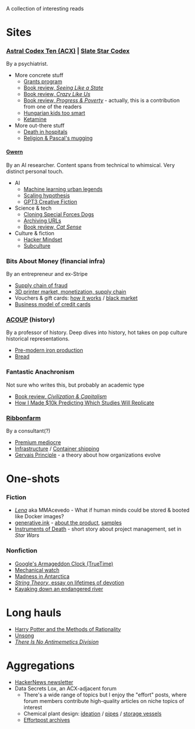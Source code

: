 A collection of interesting reads


# Sites

### [Astral Codex Ten (ACX)](https://astralcodexten.substack.com/about) | [Slate Star Codex](https://slatestarcodex.com)
By a psychiatrist.
- More concrete stuff
  - [Grants program](https://astralcodexten.substack.com/p/acx-grants-results)
  - [Book review, _Seeing Like a State_](https://slatestarcodex.com/2017/03/16/book-review-seeing-like-a-state/)
  - [Book review, _Crazy Like Us_](https://astralcodexten.substack.com/p/book-review-crazy-like-us)
  - [Book review, _Progress & Poverty_](https://astralcodexten.substack.com/p/your-book-review-progress-and-poverty) - actually, this is a contribution from one of the readers
  - [Hungarian kids too smart](https://slatestarcodex.com/2017/05/26/the-atomic-bomb-considered-as-hungarian-high-school-science-fair-project/)
  - [Ketamine](https://slatestarcodex.com/2019/03/11/ketamine-now-by-prescription/)
- More out-there stuff
  - [Death in hospitals](https://slatestarcodex.com/2013/07/17/who-by-very-slow-decay/)
  - [Religion & Pascal's mugging](https://slatestarcodex.com/2018/04/01/the-hour-i-first-believed/)


#### [Gwern](https://gwern.net/)
By an AI researcher. Content spans from technical to whimsical. Very distinct personal touch.
- AI
  - [Machine learning urban legends](https://gwern.net/tank)
  - [Scaling hypothesis](https://gwern.net/scaling-hypothesis)
  - [GPT3 Creative Fiction](https://gwern.net/gpt-3)
- Science & tech
  - [Cloning Special Forces Dogs](https://gwern.net/clone)
  - [Archiving URLs](https://gwern.net/archiving)
  - [Book review, _Cat Sense_](https://gwern.net/review/cat)
- Culture & fiction
  - [Hacker Mindset](https://gwern.net/unseeing)
  - [Subculture](https://gwern.net/subculture)

### Bits About Money (financial infra)
By an entrepreneur and ex-Stripe
- [Supply chain of fraud](https://www.bitsaboutmoney.com/archive/the-fraud-supply-chain/)
- [3D printer market, monetization, supply chain](https://www.bitsaboutmoney.com/archive/payments-and-plastic-in-the-fantasy-supply-chain/)
- Vouchers & gift cards: [how it works](https://www.bitsaboutmoney.com/archive/more-than-you-want-to-know-about-gift-cards/) / [black market](https://www.bitsaboutmoney.com/archive/gift-card-marketplaces/)
- [Business model of credit cards](https://www.bitsaboutmoney.com/archive/how-credit-cards-make-money/)


### [ACOUP](https://acoup.blog/resources-for-world-builders/) (history)
By a professor of history. Deep dives into history, hot takes on pop culture historical representations.
- [Pre-modern iron production](https://acoup.blog/2020/09/18/collections-iron-how-did-they-make-it-part-i-mining/)
- [Bread](https://acoup.blog/2020/07/24/collections-bread-how-did-they-make-it-part-i-farmers/)

### Fantastic Anachronism
Not sure who writes this, but probably an academic type
- [Book review, _Civilization & Capitalism_](https://fantasticanachronism.com/2020/01/30/reading-notes-civilization-capitalism/)
- [How I Made $10k Predicting Which Studies Will Replicate](https://fantasticanachronism.com/2021/11/18/how-i-made-10k-predicting-which-papers-will-replicate/)

### [Ribbonfarm](https://www.ribbonfarm.com/for-new-readers/)
By a consultant(?)
- [Premium mediocre](https://www.ribbonfarm.com/2017/08/17/the-premium-mediocre-life-of-maya-millennial/)
- [Infrastructure](https://www.ribbonfarm.com/2010/03/07/an-infrastructure-pilgrimage/) / [Container shipping](https://www.ribbonfarm.com/2009/07/07/the-epic-story-of-container-shipping/)
- [Gervais Principle](https://www.ribbonfarm.com/2009/10/07/the-gervais-principle-or-the-office-according-to-the-office/) - a theory about how organizations evolve



# One-shots

### Fiction
- [_Lena_](https://qntm.org/mmacevedo) aka MMAcevedo - What if human minds could be stored & booted like Docker images?
- [generative.ink](https://generative.ink) - [about the product](https://generative.ink/posts/loom-interface-to-the-multiverse/), [samples](https://generative.ink/prophecies/)
- [Instruments of Death](https://www.fanfiction.net/s/11685932/1/Instruments-of-Destruction) - short story about project management, set in _Star Wars_

### Nonfiction
- [Google's Armageddon Clock (TrueTime)](https://sookocheff.com/post/time/truetime/)
- [Mechanical watch](https://ciechanow.ski/mechanical-watch/)
- [Madness in Antarctica](https://www.gq.com/story/insane-in-antarctica-excerpt)
- [_String Theory_, essay on lifetimes of devotion](https://www.esquire.com/sports/a5151/the-string-theory-david-foster-wallace/)
- [Kayaking down an endangered river](https://edition.cnn.com/interactive/2014/09/opinion/endangered-river-ctl/)



# Long hauls
- [Harry Potter and the Methods of Rationality](https://www.hpmor.com/)
- [Unsong](https://unsongbook.com/)
- [_There Is No Antimemetics Division_](https://scp-wiki.wikidot.com/antimemetics-division-hub)


# Aggregations
- [HackerNews newsletter](https://hackernewsletter.com/)
- Data Secrets Lox, an ACX-adjacent forum
  - There's a wide range of topics but I enjoy the "effort" posts, where forum members contribute high-quality articles on niche topics of interest
  - Chemical plant design: [ideation](https://www.datasecretslox.com/index.php/topic,1357.0.html) / [pipes](https://www.datasecretslox.com/index.php/topic,1732.msg44487.html#msg44487) / [storage vessels](https://www.datasecretslox.com/index.php/topic,2103.msg56309/topicseen.html#msg56309)
  - [Effortpost archives](https://www.datasecretslox.com/index.php/topic,662.0.html)
